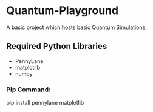 # Quantum-Playground
A basic project which hosts basic Quantum Simulations.


## Required Python Libraries
-   PennyLane
-   matplotlib
-   numpy

### Pip Command:
pip install pennylane matplotlib
